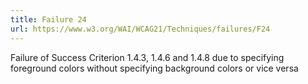 ```yaml
---
title: Failure 24
url: https://www.w3.org/WAI/WCAG21/Techniques/failures/F24
---
```

Failure of Success Criterion 1.4.3, 1.4.6 and 1.4.8 due to specifying foreground colors without specifying background colors or vice versa

